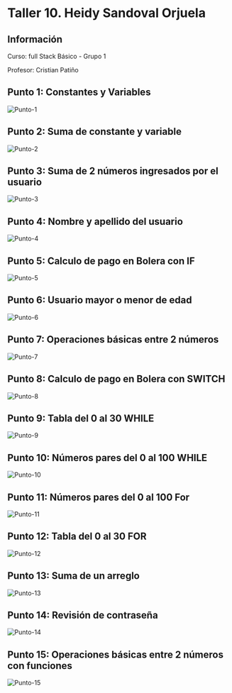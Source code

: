 <h1>Taller 10. Heidy Sandoval Orjuela </h1>

<h2> Información</h2>
<p>Curso: full Stack Básico - Grupo 1 </p>
<p>Profesor: Cristian Patiño</p>

<h2> Punto 1: Constantes y Variables</h2>
    <img src="/public/images/punto-1.png" alt="Punto-1">
<h2> Punto 2: Suma de constante y variable</h2>
    <img src="/public/images/punto-2.png" alt="Punto-2">
<h2> Punto 3: Suma de 2 números ingresados por el usuario</h2>
    <img src="/public/images/punto-3.png" alt="Punto-3">
<h2> Punto 4: Nombre y apellido del usuario</h2>
    <img src="/public/images/punto-4.png" alt="Punto-4">
<h2> Punto 5: Calculo de pago en Bolera con IF</h2>
    <img src="/public/images/punto-5.png" alt="Punto-5">
<h2> Punto 6: Usuario mayor o menor de edad</h2>
    <img src="/public/images/punto-6.png" alt="Punto-6">
<h2> Punto 7: Operaciones básicas entre 2 números</h2>
    <img src="/public/images/punto-7.png" alt="Punto-7">
<h2> Punto 8: Calculo de pago en Bolera con SWITCH</h2>
    <img src="/public/images/punto-8.png" alt="Punto-8">
<h2> Punto 9: Tabla del 0 al 30 WHILE</h2>
    <img src="/public/images/punto-9.png" alt="Punto-9">
<h2> Punto 10: Números pares del 0 al 100 WHILE</h2>
    <img src="/public/images/punto-10.png" alt="Punto-10">
<h2> Punto 11: Números pares del 0 al 100 For</h2>
    <img src="/public/images/punto-11.png" alt="Punto-11">
<h2> Punto 12: Tabla del 0 al 30 FOR</h2>
    <img src="/public/images/punto-12.png" alt="Punto-12">
<h2> Punto 13: Suma de un arreglo</h2>
    <img src="/public/images/punto-13.png" alt="Punto-13">
<h2> Punto 14: Revisión de contraseña</h2>
    <img src="/public/images/punto-14.png" alt="Punto-14">
<h2> Punto 15: Operaciones básicas entre 2 números con funciones</h2>
    <img src="/public/images/punto-15.png" alt="Punto-15">